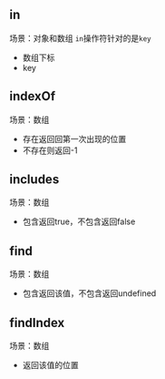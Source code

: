 ## in

场景：对象和数组
`in`操作符针对的是`key`
- 数组下标
- key
## indexOf

场景：数组
- 存在返回回第一次出现的位置
- 不存在则返回-1

## includes

场景：数组
- 包含返回true，不包含返回false

##  find

场景：数组
- 包含返回该值，不包含返回undefined

##  findIndex

场景：数组
- 返回该值的位置